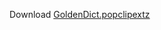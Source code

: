 Download [GoldenDict.popclipextz](https://github.com/ww7/Popclip-Extension-GoldenDict/releases/download/0.1/GoldenDict.popclipextz)

